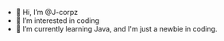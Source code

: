 - 👋 Hi, I’m @J-corpz
- 👀 I’m interested in coding
- 🌱 I’m currently learning Java, and I'm just a newbie in coding.
<!---
J-corpz/J-corpz is a ✨ special ✨ repository because its `README.md` (this file) appears on your GitHub profile.
You can click the Preview link to take a look at your changes.
--->
